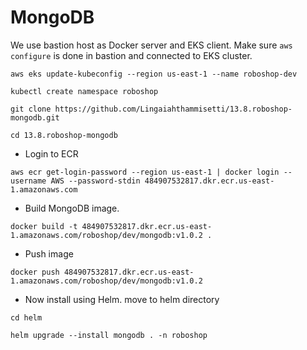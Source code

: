 # MongoDB

We use bastion host as Docker server and EKS client.
Make sure `aws configure` is done in bastion and connected to EKS cluster.
```
aws eks update-kubeconfig --region us-east-1 --name roboshop-dev
```
```
kubectl create namespace roboshop
```
```
git clone https://github.com/Lingaiahthammisetti/13.8.roboshop-mongodb.git
```
```
cd 13.8.roboshop-mongodb
```

* Login to ECR
```
aws ecr get-login-password --region us-east-1 | docker login --username AWS --password-stdin 484907532817.dkr.ecr.us-east-1.amazonaws.com
```
* Build MongoDB image.
```
docker build -t 484907532817.dkr.ecr.us-east-1.amazonaws.com/roboshop/dev/mongodb:v1.0.2 .
```
* Push image
```
docker push 484907532817.dkr.ecr.us-east-1.amazonaws.com/roboshop/dev/mongodb:v1.0.2
```
* Now install using Helm. move to helm directory
```
cd helm
```

```
helm upgrade --install mongodb . -n roboshop
```